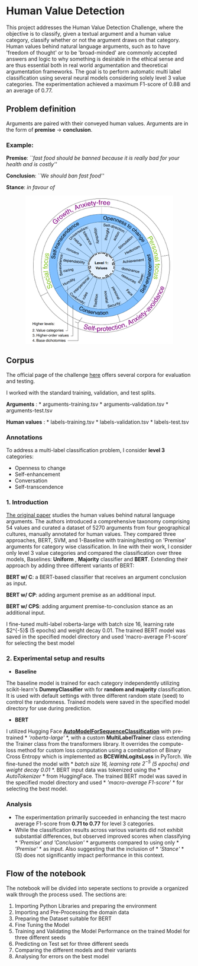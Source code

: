 # Human Value Detection
This project addresses the Human Value Detection Challenge, where the objective is to classify, given a textual argument and a human value category, classify whether or not the argument draws on that category. 
Human values behind natural language arguments, such as to have 'freedom of thought' or to be 'broad-minded' are commonly accepted answers and logic to why something is desirable in the ethical sense and are thus essential both in real world argumentation and theoretical argumentation frameworks. The goal is to perform automatic multi label classification using several neural models considering solely level 3 value categories. The experimentation achieved a maximum F1-score of 0.88 and an average of 0.77.

## Problem definition

Arguments are paired with their conveyed human values.
Arguments are in the form of **premise** $\rightarrow$ **conclusion**.

### Example:

**Premise**: *``fast food should be banned because it is really bad for your health and is costly''*

**Conclusion**: *``We should ban fast food''*

**Stance**: *in favour of*

<p align="center">
    <img src="images/human_values.png" alt="human values", style="width: 400px; height: 400px;"/></center>
</p>

## Corpus

The official page of the challenge [here](https://touche.webis.de/semeval23/touche23-web/) offers several corpora for evaluation and testing.

I worked with the standard training, validation, and test splits.

**Arguments** : * arguments-training.tsv * arguments-validation.tsv * arguments-test.tsv

**Human values** : * labels-training.tsv * labels-validation.tsv * labels-test.tsv

### Annotations

To address a multi-label classification problem, I consider **level 3** categories:

* Openness to change
* Self-enhancement
* Conversation
* Self-transcendence

### 1. Introduction

[The original paper](https://downloads.webis.de/publications/papers/kiesel_2022b.pdf) studies the human values behind natural language arguments. The authors introduced a comprehensive taxonomy comprising 54 values and curated a  dataset of 5270 arguments from four geographical cultures, manually annotated for human values. They compared three approaches, BERT, SVM, and 1-Baseline with training/testing on 'Premise' arguments for category wise classification.
In line with their work, I consider only level 3 value categories and compared the classification over three models, Baselines: **Uniform** , **Majority** classifier and **BERT**. Extending their approach by adding three different variants of BERT:

**BERT w/ C**: a BERT-based classifier that receives an argument conclusion as input.

**BERT w/ CP**: adding argument premise as an additional input.

**BERT w/ CPS**: adding argument premise-to-conclusion stance as an additional input.

I fine-tuned multi-label roberta-large with batch size 16, learning rate $2^{-5}\$ (5 epochs) and weight decay 0.01.
The trained BERT model was saved in the specified model directory and used ’macro-average F1-score’ for selecting the best model

### 2. Experimental setup and results
* **Baseline**
  
The baseline model is trained for each category independently utilizing scikit-learn's **DummyClassifier** with for **random and majority** classification. It is used with default settings with three different random state (seed) to control the randomness. Trained models were saved in the specified model directory for use during prediction.
* **BERT**
  
I utilized Hugging Face [**AutoModelForSequenceClassification**](https://huggingface.co/docs/transformers/model_doc/auto#transformers.AutoModelForSequenceClassification) with pre-trained * *'roberta-large'* *, with a custom **MultiLabelTrainer** class extending the Trainer class from the transformers library. It overrides the compute-loss method for custom loss computation using a combination of Binary Cross Entropy which is implemented as **BCEWithLogitsLoss** in PyTorch. We fine-tuned the model with * *batch size 16, learning rate $2^{-5}$ (5 epochs) and weight decay 0.01* *. BERT input data was tokenized using the * *AutoTokenizer* * from HuggingFace. The trained BERT model was saved in the specified model directory and used * *'macro-average F1-score'* * for selecting the best model. 
### Analysis
* The experimentation primarily succeeded in enhancing the test macro average F1-score from **0.71 to 0.77** for level 3 categories.
* While the classification results across various variants did not exhibit substantial differences, but observed improved scores when classifying * *'Premise' and 'Conclusion'* * arguments compared to using only * *'Premise'* * as input. Also suggesting that the inclusion of * *'Stance'* * (S) does not significantly impact performance in this context.

## Flow of the notebook
The notebook will be divided into seperate sections to provide a organized walk through the process used. The sections are:

1. Importing Python Libraries and preparing the environment
2. Importing and Pre-Processing the domain data
3. Preparing the Dataset suitable for BERT
4. Fine Tuning the Model
5. Training and Validating the Model Performance on the trained Model for three different seeds
6. Predicting on Test set for three different seeds
7. Comparing the different models and their variants
8. Analysing for errors on the best model
